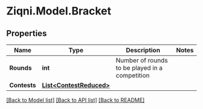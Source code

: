 
# Ziqni.Model.Bracket

## Properties

Name | Type | Description | Notes
------------ | ------------- | ------------- | -------------
**Rounds** | **int** | Number of rounds to be played in a competition | 
**Contests** | [**List&lt;ContestReduced&gt;**](ContestReduced.md) |  | 

[[Back to Model list]](../README.md#documentation-for-models)
[[Back to API list]](../README.md#documentation-for-api-endpoints)
[[Back to README]](../README.md)

